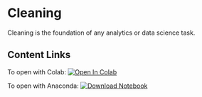 # Cleaning 

Cleaning is the foundation of any analytics or data science task. 

## Content Links
To open with Colab:
[![Open In Colab](https://colab.research.google.com/assets/colab-badge.svg)](https://colab.research.google.com/github/ishaandey/node/blob/master/week-3/workshop/cleaning_key.ipynb)

To open with Anaconda:
[![Download Notebook](https://files.christianfjung.com/buttons/DownloadIpynb.svg)](https://files.node.ishaandey.com/week-3/workshop/cleaning_key.ipynb)